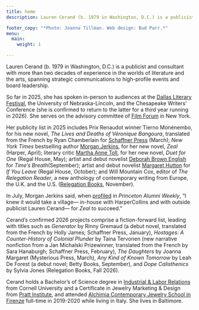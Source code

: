 ```yaml
---
title: home
description: Lauren Cerand (b. 1979 in Washington, D.C.) is a publicist and consultant with over two decades of experience in the worlds of arts and literature, spanning strategic communications to high-profile events and board leadership.

footer_copy: "*Photo: Joanna Tillman. Web design: Bud Parr.*"
menu:
  main:
    weight: 1

---
```


Lauren Cerand (b. 1979 in Washington, D.C.) is a publicist and consultant with more than two decades of experience in the worlds of literature and the arts, spanning strategic communications to high-profile events and board leadership.

So far in 2025, she has spoken in-person to audiences at the [Dallas Literary Festival](https://www.dallasliteraryfestival.org/), the University of Nebraska-Lincoln, and the Chesapeake Writers’ Conference (she is confirmed to return to the latter for a third year running in 2026). She serves on the advisory committee of [Film Forum](https://filmforum.org/) in New York.

Her publicity list in 2025 includes Prix Renaudot winner Tierno Monénembo, for his new novel, _The Lives and Deaths of Véronique Bangoura_, translated from the French by Ryan Chamberlain for [Schaffner Press](https://schaffnerpress.com/) (March); _New York Times_ bestselling author [Morgan Jerkins](http://www.morgan-jerkins.com/), for her new novel, _Zeal_ (Harper, April); literary critic [Martha Anne Toll](https://www.marthaannetoll.com/), for her new novel, _Duet for One_ (Regal House, May); artist and debut novelist [Deborah Brown English](https://www.deborahbrownenglish.com/) for _Time’s Breath_(September); artist and debut novelist [Margaret Hutton](https://www.margarethutton.com/) for _If You Leave_ (Regal House, October); and Will Mountain Cox, editor of _The Relegation Reader_, a new anthology of contemporary writing from Europe, the U.K. and the U.S. ([Relegation Books](https://www.relegationbooks.com/), November).

In July, Morgan Jerkins said, when [profiled](https://paw.princeton.edu/article/morgan-jerkins-14-explores-love-across-generations-new-novel) in _Princeton Alumni Weekly_, “I knew it would take a village— in-house with HarperCollins and with outside publicist Lauren Cerand— for _Zeal_ to succeed.”

Cerand’s confirmed 2026 projects comprise a fiction-forward list, leading with titles such as _Generator_ by Rinny Gremaud (a debut novel, translated from the French by Holly James; Schaffner Press, January), _Hostages: A Counter-History of Colonial Plunder_ by Taina Tervonen (new narrative nonfiction from a Jan Michalski Prizewinner, translated from the French by Sara Hanaburgh; Schaffner Press, February), _The Daughters_ by Joanna Margaret (Mysterious Press, March), _Any Kind of Known Tomorrow_ by Leah De Forest (a debut novel; Betty Books, September), and _Dope Calisthenics_ by Sylvia Jones (Relegation Books, Fall 2026).

Cerand holds a Bachelor’s of Science degree in [Industrial & Labor Relations](https://www.ilr.cornell.edu/) from Cornell University and a Certificate in Jewelry Marketing & Design from [Pratt Institute](https://www.pratt.edu/), and attended [Alchimia Contemporary Jewelry School in Firenze](https://alchimia.it/) full-time in 2019-2020 while living in Italy. She lives in Baltimore.
